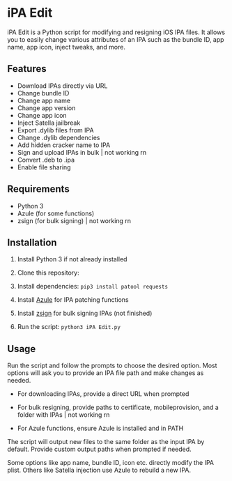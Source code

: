 # iPA Edit

iPA Edit is a Python script for modifying and resigning iOS IPA files. It allows you to easily change various attributes of an IPA such as the bundle ID, app name, app icon, inject tweaks, and more.

## Features

- Download IPAs directly via URL
- Change bundle ID
- Change app name
- Change app version
- Change app icon
- Inject Satella jailbreak  
- Export .dylib files from IPA
- Change .dylib dependencies
- Add hidden cracker name to IPA
- Sign and upload IPAs in bulk | not working rn
- Convert .deb to .ipa
- Enable file sharing


## Requirements

- Python 3
- Azule (for some functions)
- zsign (for bulk signing) | not working rn

## Installation

1. Install Python 3 if not already installed

2. Clone this repository:

3. Install dependencies: ```pip3 install patool requests```

4. Install [Azule](https://github.com/Al4ise/Azule) for IPA patching functions

5. Install [zsign](https://github.com/zcutil/zsign) for bulk signing IPAs (not finished)

6. Run the script: ```python3 iPA Edit.py```


## Usage

Run the script and follow the prompts to choose the desired option. Most options will ask you to provide an IPA file path and make changes as needed.

- For downloading IPAs, provide a direct URL when prompted

- For bulk resigning, provide paths to certificate, mobileprovision, and a folder with IPAs  | not working rn

- For Azule functions, ensure Azule is installed and in PATH

The script will output new files to the same folder as the input IPA by default. Provide custom output paths when prompted if needed.

Some options like app name, bundle ID, icon etc. directly modify the IPA plist. Others like Satella injection use Azule to rebuild a new IPA.
